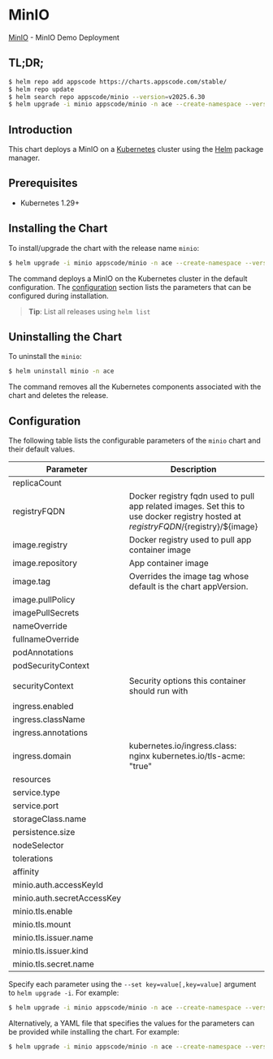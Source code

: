 # MinIO

[MinIO](https://github.com/appscode-cloud) - MinIO Demo Deployment

## TL;DR;

```bash
$ helm repo add appscode https://charts.appscode.com/stable/
$ helm repo update
$ helm search repo appscode/minio --version=v2025.6.30
$ helm upgrade -i minio appscode/minio -n ace --create-namespace --version=v2025.6.30
```

## Introduction

This chart deploys a MinIO on a [Kubernetes](http://kubernetes.io) cluster using the [Helm](https://helm.sh) package manager.

## Prerequisites

- Kubernetes 1.29+

## Installing the Chart

To install/upgrade the chart with the release name `minio`:

```bash
$ helm upgrade -i minio appscode/minio -n ace --create-namespace --version=v2025.6.30
```

The command deploys a MinIO on the Kubernetes cluster in the default configuration. The [configuration](#configuration) section lists the parameters that can be configured during installation.

> **Tip**: List all releases using `helm list`

## Uninstalling the Chart

To uninstall the `minio`:

```bash
$ helm uninstall minio -n ace
```

The command removes all the Kubernetes components associated with the chart and deletes the release.

## Configuration

The following table lists the configurable parameters of the `minio` chart and their default values.

|         Parameter          |                                                             Description                                                              |                                                                             Default                                                                              |
|----------------------------|--------------------------------------------------------------------------------------------------------------------------------------|------------------------------------------------------------------------------------------------------------------------------------------------------------------|
| replicaCount               |                                                                                                                                      | <code>1</code>                                                                                                                                                   |
| registryFQDN               | Docker registry fqdn used to pull app related images. Set this to use docker registry hosted at ${registryFQDN}/${registry}/${image} | <code>""</code>                                                                                                                                                  |
| image.registry             | Docker registry used to pull app container image                                                                                     | <code>minio</code>                                                                                                                                               |
| image.repository           | App container image                                                                                                                  | <code>minio</code>                                                                                                                                               |
| image.tag                  | Overrides the image tag whose default is the chart appVersion.                                                                       | <code>""</code>                                                                                                                                                  |
| image.pullPolicy           |                                                                                                                                      | <code>IfNotPresent</code>                                                                                                                                        |
| imagePullSecrets           |                                                                                                                                      | <code>[]</code>                                                                                                                                                  |
| nameOverride               |                                                                                                                                      | <code>""</code>                                                                                                                                                  |
| fullnameOverride           |                                                                                                                                      | <code>""</code>                                                                                                                                                  |
| podAnnotations             |                                                                                                                                      | <code>{}</code>                                                                                                                                                  |
| podSecurityContext         |                                                                                                                                      | <code>{"fsGroup":65534}</code>                                                                                                                                   |
| securityContext            | Security options this container should run with                                                                                      | <code>{"allowPrivilegeEscalation":false,"capabilities":{"drop":["ALL"]},"runAsNonRoot":true,"runAsUser":65534,"seccompProfile":{"type":"RuntimeDefault"}}</code> |
| ingress.enabled            |                                                                                                                                      | <code>false</code>                                                                                                                                               |
| ingress.className          |                                                                                                                                      | <code>""</code>                                                                                                                                                  |
| ingress.annotations        |                                                                                                                                      | <code>{}</code>                                                                                                                                                  |
| ingress.domain             | kubernetes.io/ingress.class: nginx kubernetes.io/tls-acme: "true"                                                                    | <code>""</code>                                                                                                                                                  |
| resources                  |                                                                                                                                      | <code>{}</code>                                                                                                                                                  |
| service.type               |                                                                                                                                      | <code>ClusterIP</code>                                                                                                                                           |
| service.port               |                                                                                                                                      | <code>9000</code>                                                                                                                                                |
| storageClass.name          |                                                                                                                                      | <code>""</code>                                                                                                                                                  |
| persistence.size           |                                                                                                                                      | <code>10Gi</code>                                                                                                                                                |
| nodeSelector               |                                                                                                                                      | <code>{}</code>                                                                                                                                                  |
| tolerations                |                                                                                                                                      | <code>[]</code>                                                                                                                                                  |
| affinity                   |                                                                                                                                      | <code>{}</code>                                                                                                                                                  |
| minio.auth.accessKeyId     |                                                                                                                                      | <code>""</code>                                                                                                                                                  |
| minio.auth.secretAccessKey |                                                                                                                                      | <code>""</code>                                                                                                                                                  |
| minio.tls.enable           |                                                                                                                                      | <code>true</code>                                                                                                                                                |
| minio.tls.mount            |                                                                                                                                      | <code>false</code>                                                                                                                                               |
| minio.tls.issuer.name      |                                                                                                                                      | <code>""</code>                                                                                                                                                  |
| minio.tls.issuer.kind      |                                                                                                                                      | <code>""</code>                                                                                                                                                  |
| minio.tls.secret.name      |                                                                                                                                      | <code>""</code>                                                                                                                                                  |


Specify each parameter using the `--set key=value[,key=value]` argument to `helm upgrade -i`. For example:

```bash
$ helm upgrade -i minio appscode/minio -n ace --create-namespace --version=v2025.6.30 --set replicaCount=1
```

Alternatively, a YAML file that specifies the values for the parameters can be provided while
installing the chart. For example:

```bash
$ helm upgrade -i minio appscode/minio -n ace --create-namespace --version=v2025.6.30 --values values.yaml
```
